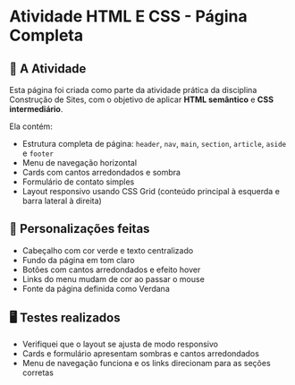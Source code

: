 # Atividade HTML E CSS - Página Completa

## 📌 A Atividade
Esta página foi criada como parte da atividade prática da disciplina Construção de Sites, com o objetivo de aplicar **HTML semântico** e **CSS intermediário**.  

Ela contém:

- Estrutura completa de página: `header`, `nav`, `main`, `section`, `article`, `aside` e `footer`
- Menu de navegação horizontal
- Cards com cantos arredondados e sombra
- Formulário de contato simples
- Layout responsivo usando CSS Grid (conteúdo principal à esquerda e barra lateral à direita)

## 🎨 Personalizações feitas
- Cabeçalho com cor verde e texto centralizado
- Fundo da página em tom claro
- Botões com cantos arredondados e efeito hover
- Links do menu mudam de cor ao passar o mouse
- Fonte da página definida como Verdana

## 🖥 Testes realizados
- Verifiquei que o layout se ajusta de modo responsivo
- Cards e formulário apresentam sombras e cantos arredondados
- Menu de navegação funciona e os links direcionam para as seções corretas

